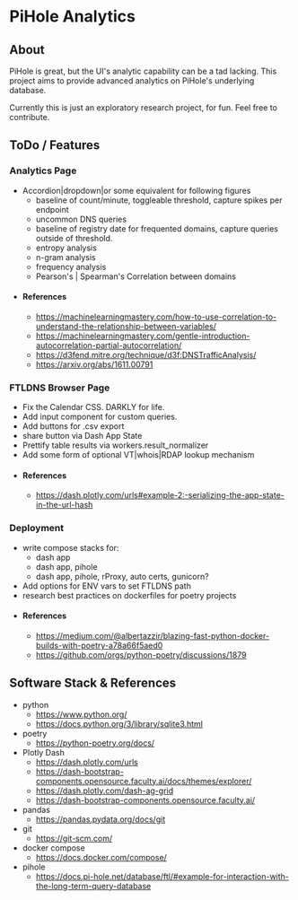 # PiHole Analytics
## About
PiHole is great, but the UI's analytic capability can be a tad lacking. This project aims to provide advanced analytics on PiHole's underlying database. 

Currently this is just an exploratory research project, for fun. Feel free to contribute.  

## ToDo / Features
### Analytics Page
- Accordion|dropdown|or some equivalent for following figures
    - baseline of count/minute, toggleable threshold, capture spikes per endpoint
    - uncommon DNS queries
    - baseline of registry date for frequented domains, capture queries outside of threshold.
    - entropy analysis 
    - n-gram analysis 
    - frequency analysis
    - Pearson's | Spearman's Correlation between domains
- #### References
    - https://machinelearningmastery.com/how-to-use-correlation-to-understand-the-relationship-between-variables/
    - https://machinelearningmastery.com/gentle-introduction-autocorrelation-partial-autocorrelation/
    - https://d3fend.mitre.org/technique/d3f:DNSTrafficAnalysis/
    - https://arxiv.org/abs/1611.00791
### FTLDNS Browser Page
 - Fix the Calendar CSS. DARKLY for life.
 - Add input component for custom queries.
 - Add buttons for .csv export
 - share button via Dash App State
 - Prettify table results via workers.result_normalizer
 - Add some form of optional VT|whois|RDAP lookup mechanism
- #### References
    - https://dash.plotly.com/urls#example-2:-serializing-the-app-state-in-the-url-hash

### Deployment
- write compose stacks for:
    - dash app
    - dash app, pihole
    - dash app, pihole, rProxy, auto certs, gunicorn?
- Add options for ENV vars to set FTLDNS path
- research best practices on dockerfiles for poetry projects
- #### References
     - https://medium.com/@albertazzir/blazing-fast-python-docker-builds-with-poetry-a78a66f5aed0
    - https://github.com/orgs/python-poetry/discussions/1879
## Software Stack & References
- python
    - https://www.python.org/
    - https://docs.python.org/3/library/sqlite3.html
- poetry
    - https://python-poetry.org/docs/
- Plotly Dash
    - https://dash.plotly.com/urls
    - https://dash-bootstrap-components.opensource.faculty.ai/docs/themes/explorer/
    - https://dash.plotly.com/dash-ag-grid
    - https://dash-bootstrap-components.opensource.faculty.ai/
- pandas
    - https://pandas.pydata.org/docs/git
- git
    - https://git-scm.com/
- docker compose
    - https://docs.docker.com/compose/
- pihole
    - https://docs.pi-hole.net/database/ftl/#example-for-interaction-with-the-long-term-query-database





